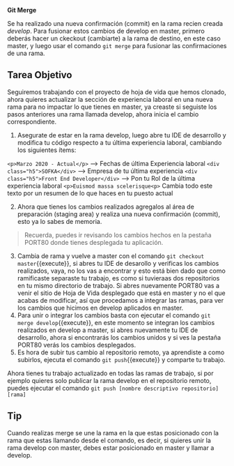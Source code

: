 **Git Merge**

Se ha realizado una nueva confirmación (commit) en la rama recien creada *develop*. Para fusionar estos cambios de develop en master, primero deberás hacer un ckeckout (cambiarte) a la rama de destino, en este caso master, y luego usar el comando `git merge` para fusionar las confirmaciones de una rama.

## Tarea Objetivo

Seguiremos trabajando con el proyecto de hoja de vida que hemos clonado, ahora quieres actualizar la sección de experiencia laboral en una nueva rama para no impactar lo que tienes en master, ya creaste si seguiste los pasos anteriores una rama llamada develop, ahora inicia el cambio correspondiente.

1. Asegurate de estar en la rama develop, luego abre tu IDE de desarrollo y modifica tu código respecto a tu última experiencia laboral, cambiando los siguientes ítems:

`<p>Marzo 2020 - Actual</p>` --> Fechas de última Experiencia laboral
`<div class="h5">SOFKA</div>` --> Empresa de tu última experiencia
`<div class="h5">Front End Developer</div>` --> Pon tu Rol de la última experiencia laboral
`<p>Euismod massa scelerisque<p>` Cambia todo este texto por un resumen de lo que haces en tu puesto actual

2. Ahora que tienes los cambios realizados agregalos al área de preparación (staging area) y realiza una nueva confirmación (commit), esto ya lo sabes de memoria.

> Recuerda, puedes ir revisando los cambios hechos en la pestaña PORT80 donde tienes desplegada tu aplicación.

3. Cambia de rama y vuelve a master con el comando `git checkout master`{{execute}}, si abres tu IDE de desarollo y verificas los cambios realizados, vaya,  no los vas a encontrar y esto está bien dado que como ramificaste separaste tu trabajo, es como si tuvieraas dos repositorios en tu mismo directorio de trabajo. Si abres nuevamente PORT80 vas a venir el sitio de Hoja de Vida desplegado que está en master y no el que acabas de modificar, así que procedamos a integrar las ramas, para ver los cambios que hicimos en develop aplicados en master.
4. Para unir o integrar los cambios basta con ejecutar el comando `git merge develop`{{execute}}, en este momento se integran los cambios realizados en develop a master, si abres nuevamente tu IDE de desarrollo, ahora si encontrarás los cambios unidos y si ves la pestaña PORT80 verás los cambios desplegados.
5. Es hora de subir tus cambio al repositorio remoto, ya aprendiste a como subirlos, ejecuta el comando `git push`{{execute}} y comparte tu trabajo.

Ahora tienes tu trabajo actualizado en todas las ramas de trabajo, si por ejemplo quieres solo publicar la rama develop en el repositorio remoto, puedes ejecutar el comando `git push [nombre descriptivo repositorio] [rama]`

## Tip

Cuando realizas merge se une la rama en la que estas posicionado con la rama que estas llamando desde el comando, es decir, si quieres unir la rama develop con master, debes estar posicionado en master y llamar a develop.



